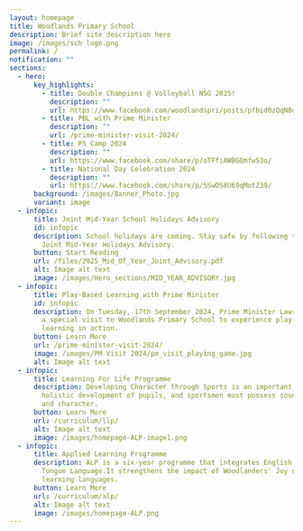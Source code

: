 ```yaml
---
layout: homepage
title: Woodlands Primary School
description: Brief site description here
image: /images/sch logo.png
permalink: /
notification: ""
sections:
  - hero:
      key_highlights:
        - title: Double Champions @ Volleyball NSG 2025!
          description: ""
          url: https://www.facebook.com/woodlandspri/posts/pfbid0zQqN8oQ4RzJnFUM94pQv4pwEK13QcSSWDLJAHK5R1SnvGNdk2Lw26K4docwKX6ewl
        - title: PBL with Prime Minister
          description: ""
          url: /prime-minister-visit-2024/
        - title: P5 Camp 2024
          description: ""
          url: https://www.facebook.com/share/p/oTFfiAWBGQmfw53o/
        - title: National Day Celebration 2024
          description: ""
          url: https://www.facebook.com/share/p/5SwDS8U69qMotZ39/
      background: /images/Banner_Photo.jpg
      variant: image
  - infopic:
      title: Joint Mid-Year School Holidays Advisory
      id: infopic
      description: School holidays are coming. Stay safe by following the tips in the
        Joint Mid-Year Holidays Advisory.
      button: Start Reading
      url: /files/2025_Mid_Of_Year_Joint_Advisory.pdf
      alt: Image alt text
      image: /images/Hero_sections/MID_YEAR_ADVISORY.jpg
  - infopic:
      title: Play-Based Learning with Prime Minister
      id: infopic
      description: On Tuesday, 17th September 2024, Prime Minister Lawrence Wong made
        a special visit to Woodlands Primary School to experience play-based
        learning in action.
      button: Learn More
      url: /prime-minister-visit-2024/
      image: /images/PM Visit 2024/pm_visit_playing_game.jpg
      alt: Image alt text
  - infopic:
      title: Learning For Life Programme
      description: Developing Character through Sports is an important component of
        holistic development of pupils, and sportsmen must possess sound values
        and character.
      button: Learn More
      url: /curriculum/llp/
      alt: Image alt text
      image: /images/homepage-ALP-image1.png
  - infopic:
      title: Applied Learning Programme
      description: ALP is a six-year programme that integrates English and Mother
        Tongue Language.It strengthens the impact of Woodlanders' Joy of
        learning languages.
      button: Learn More
      url: /curriculum/alp/
      alt: Image alt text
      image: /images/homepage-ALP.png
---
```

